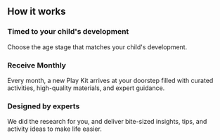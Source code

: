 ## How it works

### Timed to your child's development
Choose the age stage that matches your child's development. 

### Receive Monthly
Every month, a new Play Kit arrives at your doorstep filled with curated activities, high-quality materials, and expert guidance.

### Designed by experts
We did the research for you, and deliver bite-sized insights, tips, and activity ideas to make life easier.